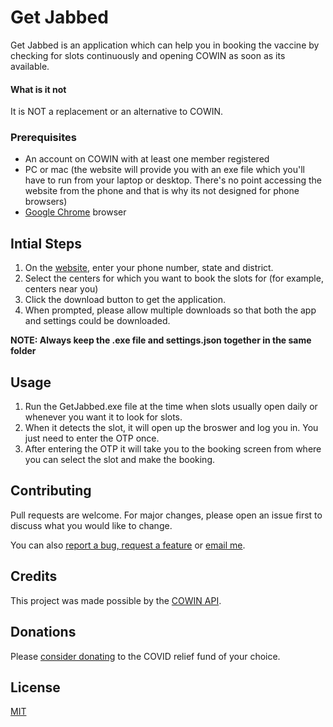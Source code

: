 # Get Jabbed
Get Jabbed is an application which can help you in booking the vaccine by checking for slots continuously and opening COWIN as soon as its available.

#### What is it not
It is NOT a replacement or an alternative to COWIN.  


### Prerequisites
* An account on COWIN with at least one member registered
* PC or mac (the website will provide you with an exe file which you'll have to run from your laptop or desktop. There's no point accessing the website from the phone and that is why its not designed for phone browsers)
* [Google Chrome](https://www.google.com/intl/en_in/chrome/) browser


## Intial Steps
1. On the [website](https://get-jabbed.herokuapp.com/), enter your phone number, state and district.
2. Select the centers for which you want to book the slots for (for example, centers near you)
3. Click the download button to get the application. 
4. When prompted, please allow multiple downloads so that both the app and settings could be downloaded.

**NOTE: Always keep the .exe file and settings.json together in the same folder**


## Usage
1. Run the GetJabbed.exe file at the time when slots usually open daily or whenever you want it to look for slots. 
2. When it detects the slot, it will open up the broswer and log you in. You just need to enter the OTP once.
3. After entering the OTP it will take you to the booking screen from where you can select the slot and make the booking.


## Contributing
Pull requests are welcome. For major changes, please open an issue first to discuss what you would like to change.

You can also [report a bug, request a feature](https://github.com/chinsingh/getJabbed/issues/new/choose) or [email me](mailto:mr.chinmaysingh.gmail.com).

## Credits
This project was made possible by the [COWIN API](https://apisetu.gov.in/public/marketplace/api/cowin/cowin-public-v2#).

## Donations
Please [consider donating](https://www.pmcares.gov.in/en/) to the COVID relief fund of your choice.

## License
[MIT](https://github.com/chinsingh/getJabbed/blob/master/LICENSE.md)
